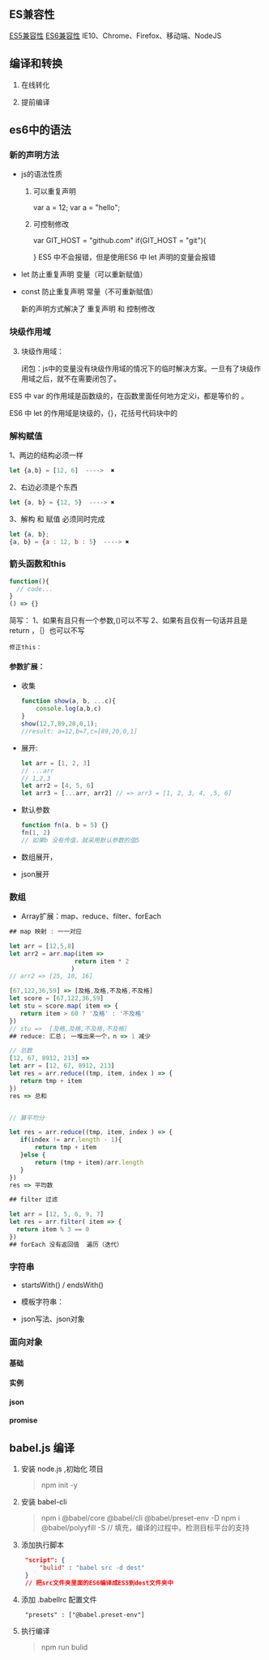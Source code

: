 ## ES兼容性

[ES5兼容性](http://kangax.github.io/compat-table/es5/)
[ES6兼容性](http://kangax.github.io/compat-table/es6/)
IE10、Chrome、Firefox、移动端、NodeJS

## 编译和转换

1. 在线转化

2. 提前编译
   
## es6中的语法

### 新的声明方法
- js的语法性质
  
  1. 可以重复声明
     
      var a = 12;
      var a = "hello";
  
  2. 可控制修改
     
      var GIT_HOST = "github.com"
      if(GIT_HOST = "git"){
     
      }
      ES5 中不会报错，但是使用ES6 中 let 声明的变量会报错
  
- let        防止重复声明  变量（可以重新赋值）

- const     防止重复声明  常量（不可重新赋值）
  
     
  
     新的声明方式解决了 重复声明 和 控制修改

### 块级作用域

3. 块级作用域：
   
    闭包：js中的变量没有块级作用域的情况下的临时解决方案。一旦有了块级作用域之后，就不在需要闭包了。

ES5 中 var 的作用域是函数级的，在函数里面任何地方定义i，都是等价的 。

ES6 中 let 的作用域是块级的，{}，花括号代码块中的

### 解构赋值

1、两边的结构必须一样

```js
let {a,b} = [12, 6]  ---->  ✖
```
2、右边必须是个东西

```js
let {a, b} = {12, 5}  ----> ✖
```

3、解构 和 赋值  必须同时完成

```js
let {a, b};
{a, b} = {a : 12, b : 5}  ----> ✖
```



### 箭头函数和this

```js
function(){
  // code...
}
() => {}
```

简写：
    1、如果有且只有一个参数,()可以不写
    2、如果有且仅有一句话并且是return ，｛｝也可以不写

    修正this：    

#### 参数扩展：

- 收集
  
  ```js
  function show(a, b, ...c){
      console.log(a,b,c)
  }
  show(12,7,89,20,0,1);
  //result: a=12,b=7,c=[89,20,0,1]
  ```
  
- 展开:

  ```js
  let arr = [1, 2, 3]
  // ...arr
  // 1,2,3
  let arr2 = [4, 5, 6]
  let arr3 = [...arr, arr2] // => arr3 = [1, 2, 3, 4, ,5, 6]
  ```
  
- 默认参数

  ```js
  function fn(a, b = 5) {}
  fn(1, 2)
  // 如果b 没有传值，就采用默认参数的值5
  ```

  

- 数组展开，

- json展开



### 数组

- Array扩展：map、reduce、filter、forEach
  
 ```js
## map 映射 : 一一对应

let arr = [12,5,8]
let arr2 = arr.map(item =>
                   return item * 2
                  )
// arr2 => [25, 10, 16]

[67,122,36,59] => [及格,及格,不及格,不及格]
let score = [67,122,36,59]
let stu = score.map( item => {
    return item > 60 ? '及格' : '不及格'
})
// stu =>  [及格,及格,不及格,不及格]
## reduce: 汇总； 一堆出来一个，n => 1 减少

// 总数
[12, 67, 8912, 213] => 
let arr = [12, 67, 8912, 213]
let res = arr.reduce((tmp, item, index ) => {
    return tmp + item 
})
res => 总和


// 算平均分

let res = arr.reduce((tmp, item, index ) => {
    if(index != arr.length - 1){
    	return tmp + item    
    }else {
        return (tmp + item)/arr.length
    }
})
res => 平均数

## filter 过滤

let arr = [12, 5, 6, 9, 7]
let res = arr.filter( item => {
   return item % 3 == 0
})
## forEach 没有返回值  遍历（迭代）


 ```

### 字符串

- startsWith() / endsWith()

- 模板字符串：
- json写法、json对象

### 面向对象

#### 基础

#### 实例

#### json

#### promise

## babel.js 编译

1. 安装 node.js ,初始化 项目
   
   > npm init -y

2. 安装 babel-cli
   
   > npm i @babel/core @babel/cli @babel/preset-env -D
   > npm i @babel/polyyfill -S  // 填充，编译的过程中。检测目标平台的支持

3. 添加执行脚本
   
   ```json
    "script": {
        "bulid" : "babel src -d dest" 
    }
    // 把src文件夹里面的ES6编译成ES5到dest文件夹中
   ```

4. 添加 .babellrc 配置文件
   
   ```
    "presets" : ["@babel.preset-env"]
   ```

5. 执行编译
   
   > npm run bulid 
